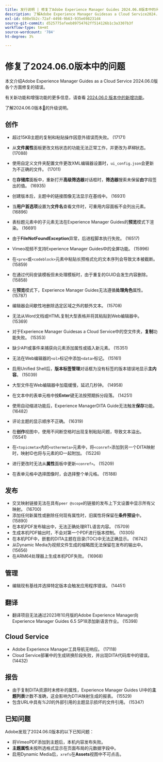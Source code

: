 ```yaml
---
title: 发行说明 | 修复了Adobe Experience Manager Guides 2024.06.0版本中的问题
description: 了解Adobe Experience Manager Guidesas a Cloud Service2024.06.0版本中的错误修复。
exl-id: 608e5b2c-72af-4498-9b63-935e698231d4
source-git-commit: d525775afeeb89754762ff514126b1c3a3307b3f
workflow-type: tm+mt
source-wordcount: '784'
ht-degree: 3%

---
```


# 修复了2024.06.0版本中的问题

本文介绍Adobe Experience Manager Guides as a Cloud Service 2024.06.0版各个方面修复的错误。

有关新功能和增强功能的更多信息，请查看 [2024.06.0 版本中的新增功能](whats-new-2024-06-0.md)。

了解2024.06.0版本[&#128279;](upgrade-instructions-2024-06-0.md)的升级说明。

## 创作

- 超过15KB主题的复制和粘贴操作因意外错误而失败。 (17171)
- 从&#x200B;**文件属性**&#x200B;面板更改文档状态的功能无法正常工作，并更改为&#x200B;*草稿*&#x200B;状态。 (17088)
- 使用自定义文件夹配置文件更改XML编辑器设置时，`ui_config.json`会更新为不正确的文件。 (17011)
- 在&#x200B;**存储库**&#x200B;面板中，重新打开&#x200B;**高级筛选器**&#x200B;对话框时，**筛选器**&#x200B;搜索未保留&#x200B;**由**&#x200B;字段签出的值。 (16935)
- 创建版本后，主题中的链接图像无法显示在基线中。 (16931)
- 当&#x200B;**用户首选项**&#x200B;设置为&#x200B;**文件名**&#x200B;查看文件时，可重用内容面板不会列出元素。 (16896)
- 表标题元素中的子元素无法在Experience Manager Guides的&#x200B;**预览**&#x200B;模式下渲染。 (16691)
- 由于&#x200B;**FileNotFoundException**&#x200B;异常，后进程脚本执行失败。 (16517)
- Vimeo视频不支持Experience Manager Guides中的全屏功能。 (15996)
- 在`<pre>`或`<codeblock>`元素中粘贴长预格式化的文本序列会导致文本被截断。 (15859)
- 在通过代码安装模板但未处理模板时，由于重复的GUID会发生内容删除。 (15858)
- 在&#x200B;**预览**&#x200B;模式下，Experience Manager Guides无法遵循&#x200B;**处理角色**&#x200B;属性。 (15787)
- 编辑器会间歇性地删除选定区域之外的额外文本。  (15708)
- 无法从Word文档或HTML复制大型表格并将其粘贴到Web编辑器中。 (15369)
- 对于Experience Manager Guidesas a Cloud Service中的空文件夹，**复制**&#x200B;功能失败。 (15353)
- 缺少API或事件来捕获向元素添加属性或插入新元素。 (15351)
- 无法在Web编辑器的`<ol>`标记中添加`<data>`标记。 (15161)
- 启用Unified Shell后，**版本标签管理**&#x200B;对话框为没有标签的版本错误地显示&#x200B;**主内容**。 (15039)
- 大型文件在Web编辑器中加载缓慢，延迟几秒钟。 (14958)
- 在文本中的表单元格中按&#x200B;**Enter**&#x200B;键无法按预期拆分段落。 (14251)
- 使用自动缩进功能后，Experience ManagerDITA Guide无法触发&#x200B;**保存**&#x200B;功能。 (16482)
- 评论主题的显示顺序不正确。 (16319)
- 在&#x200B;**创作**&#x200B;视图中，使用不间断空格时出现复制粘贴问题，导致文本溢出。 (15541)

- 在`<topicmeta>`内的`<othermeta>`元素中，将`<conref>`添加到另一个DITA映射时，映射ID也将与元素的ID一起附加。 (15226)
- 进行更改时无法从&#x200B;**属性**&#x200B;面板中更新`<conref>`。 (15209)
- 在表单元格中选择图像时，会选择整个单元格。 (15188)

## 发布


- 交叉映射链接无法在具有`peer @scope`的链接的发布上下文设置中显示所有父映射。 (16700)
- 添加任何新属性或删除任何现有属性时，旧属性将保留在&#x200B;**条件预设**&#x200B;中。 (15890)
- 在本机PDF发布输出中，无法正确处理RTL语言内容。 (15709)
- 生成本机PDF输出时，不会对第一个PDF进行版本控制。 (10305)
- 在本机PDF中，嵌套的DITA主题在目录(TOC)中无法正确显示。 (16742)
- 从Dynamic Media为视频文件生成的缩略图无法保留在发布的输出中。 (15656)
- 在ARM64处理器上生成本机PDF失败。 (16968)

## 管理

- 编辑现有基线并选择特定版本会触发应用程序错误。 (14451)

## 翻译

- 翻译项目无法通过2023年10月版的Adobe Experience Manager向Experience Manager Guides 6.5 SP18添加新语言作业。 (15398)

## Cloud Service

- Adobe Experience Manager工具导航无响应。 (17118)
- Cloud Service部署中的生成转换阶段失败，并出现DITA代码库中的错误。 (14432)

## 报告

- 由于复制DITA资源时未修补的属性，Experience Manager Guides UI中的&#x200B;**主题列表**&#x200B;计数不准确，这会影响为DTIA映射生成的报表。 (15529)
- 包含URL中具有&#x200B;*%20*&#x200B;的外部引用的主题显示损坏的文件引用。 (15347)


## 已知问题

Adobe发现了2024.06.0版本的以下已知问题：

- 将VimeoPDF添加到主题后，本机内容发布失败。
- **主题属性**&#x200B;未按所选格式显示在页面布局的元数据字段中。
- 启用Dynamic Media后，`xrefs`在&#x200B;**Assets**&#x200B;视图中不可点击。
